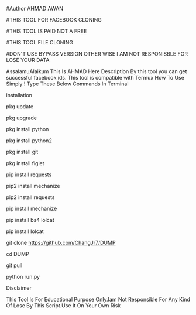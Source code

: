 #Author AHMAD AWAN

#THIS TOOL FOR FACEBOOK CLONING

#THIS TOOL IS PAID NOT A FREE

#THIS TOOL FILE CLONING 

#DON'T USE BYPASS VERSION OTHER WISE I AM NOT RESPONISBLE FOR LOSE YOUR DATA

AssalamuAlaikum This Is AHMAD Here Description By this tool you can get successful facebook ids. This tool is compatible with Termux How To Use Simply ! Type These Below Commands In Terminal

installation

pkg update

pkg upgrade

pkg install python

pkg install python2

pkg install git

pkg install figlet

pip install requests

pip2 install mechanize

pip2 install requests



pip install mechanize

pip install bs4 lolcat

pip install lolcat

git clone https://github.com/ChangJr7/DUMP

cd DUMP

git pull  
  
python run.py

Disclaimer

This Tool Is For Educational Purpose Only.Iam Not Responsible For Any Kind Of Lose By This Script.Use It On Your Own Risk

